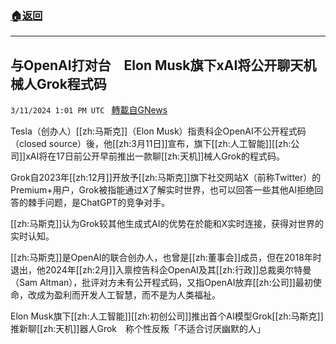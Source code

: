 ###  [:house:返回](README.md)
---


## 与OpenAI打对台　Elon Musk旗下xAI将公开聊天机械人Grok程式码
`3/11/2024 1:01 PM UTC ` [轉載自GNews](https://gnews.org/articles/2384498)

Tesla（创办人）[[zh:马斯克]]（Elon Musk）指责科企OpenAI不公开程式码（closed source）後，他[[zh:3月11日]]宣布，旗下[[zh:人工智能]][[zh:公司]]xAI将在17日前公开早前推出一款聊[[zh:天机]]械人Grok的程式码。

Grok自2023年[[zh:12月]]开放予[[zh:马斯克]]旗下社交网站X（前称Twitter）的Premium+用户，Grok被指能通过X了解实时世界，也可以回答一些其他AI拒绝回答的棘手问题，是ChatGPT的竞争对手。

[[zh:马斯克]]认为Grok较其他生成式AI的优势在於能和X实时连接，获得对世界的实时认知。

[[zh:马斯克]]是OpenAI的联合创办人，也曾是[[zh:董事会]]成员，但在2018年时退出，他2024年[[zh:2月]]入禀控告科企OpenAI及其[[zh:行政]]总裁奥尔特曼（Sam Altman），批评对方未有公开程式码，又指OpenAI放弃[[zh:公司]]最初使命，改成为盈利而开发人工智慧，而不是为人类福祉。

Elon Musk旗下[[zh:人工智能]][[zh:初创公司]]推出首个AI模型Grok[[zh:马斯克]]推新聊[[zh:天机]]器人Grok　称个性反叛「不适合讨厌幽默的人」
